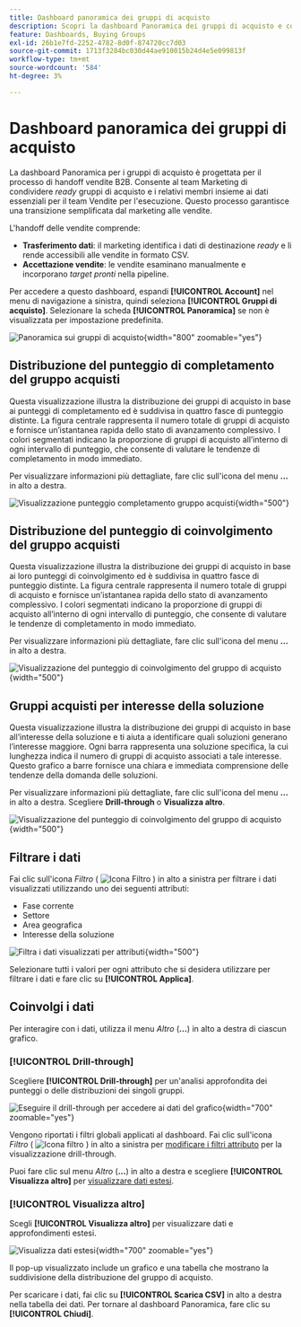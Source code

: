 ```yaml
---
title: Dashboard panoramica dei gruppi di acquisto
description: Scopri la dashboard Panoramica dei gruppi di acquisto e come consente il Sales Handoff dal team Marketing.
feature: Dashboards, Buying Groups
exl-id: 26b1e7fd-2252-4782-8d0f-874720cc7d03
source-git-commit: 1713f3284bc030d44ae910015b24d4e5e099813f
workflow-type: tm+mt
source-wordcount: '584'
ht-degree: 3%

---
```


# Dashboard panoramica dei gruppi di acquisto

La dashboard Panoramica per i gruppi di acquisto è progettata per il processo di handoff vendite B2B. Consente al team Marketing di condividere _ready_ gruppi di acquisto e i relativi membri insieme ai dati essenziali per il team Vendite per l&#39;esecuzione. Questo processo garantisce una transizione semplificata dal marketing alle vendite.

L&#39;handoff delle vendite comprende:

* **Trasferimento dati**: il marketing identifica i dati di destinazione _ready_ e li rende accessibili alle vendite in formato CSV. 
* **Accettazione vendite**: le vendite esaminano manualmente e incorporano _target pronti_ nella pipeline.

Per accedere a questo dashboard, espandi **[!UICONTROL Account]** nel menu di navigazione a sinistra, quindi seleziona **[!UICONTROL Gruppi di acquisto]**. Selezionare la scheda **[!UICONTROL Panoramica]** se non è visualizzata per impostazione predefinita.

![Panoramica sui gruppi di acquisto](./assets/buying-groups-overview.png){width="800" zoomable="yes"}
<!--
## Buying Group Status

Gain insights into your buying groups' progression with the Buying Group Status view. This visualization showcases the distribution of your buying groups categorized by their most recent status update within a specified time frame.

![Buying Groups overview](./assets/buying-groups-overview.png){width="800" zoomable="yes"}

**[!UICONTROL Status]** (y-axis): Track the journey of buying groups through various stages.
**[!UICONTROL Number of Buying Groups]** (x-axis): Quantify the number of buying groups at each status, providing a clear metric of your funnel's health and activity.

To generate a shareable PDF of your current view, click **[!UICONTROL Export]** at the top-right corner of the page. -->

## Distribuzione del punteggio di completamento del gruppo acquisti

Questa visualizzazione illustra la distribuzione dei gruppi di acquisto in base ai punteggi di completamento ed è suddivisa in quattro fasce di punteggio distinte. La figura centrale rappresenta il numero totale di gruppi di acquisto e fornisce un’istantanea rapida dello stato di avanzamento complessivo. I colori segmentati indicano la proporzione di gruppi di acquisto all’interno di ogni intervallo di punteggio, che consente di valutare le tendenze di completamento in modo immediato.

Per visualizzare informazioni più dettagliate, fare clic sull&#39;icona del menu **...** in alto a destra.

![Visualizzazione punteggio completamento gruppo acquisti](./assets/buying-group-completion-score-chart.png){width="500"}

## Distribuzione del punteggio di coinvolgimento del gruppo acquisti

Questa visualizzazione illustra la distribuzione dei gruppi di acquisto in base ai loro punteggi di coinvolgimento ed è suddivisa in quattro fasce di punteggio distinte. La figura centrale rappresenta il numero totale di gruppi di acquisto e fornisce un’istantanea rapida dello stato di avanzamento complessivo. I colori segmentati indicano la proporzione di gruppi di acquisto all’interno di ogni intervallo di punteggio, che consente di valutare le tendenze di completamento in modo immediato.

Per visualizzare informazioni più dettagliate, fare clic sull&#39;icona del menu **...** in alto a destra.

![Visualizzazione del punteggio di coinvolgimento del gruppo di acquisto](./assets/buying-group-completion-score-chart.png){width="500"}

## Gruppi acquisti per interesse della soluzione

Questa visualizzazione illustra la distribuzione dei gruppi di acquisto in base all’interesse della soluzione e ti aiuta a identificare quali soluzioni generano l’interesse maggiore. Ogni barra rappresenta una soluzione specifica, la cui lunghezza indica il numero di gruppi di acquisto associati a tale interesse. Questo grafico a barre fornisce una chiara e immediata comprensione delle tendenze della domanda delle soluzioni.

Per visualizzare informazioni più dettagliate, fare clic sull&#39;icona del menu **...** in alto a destra. Scegliere **Drill-through** o **Visualizza altro**.

![Visualizzazione del punteggio di coinvolgimento del gruppo di acquisto](./assets/buying-group-by-solution-interest-chart.png){width="500"}

## Filtrare i dati

Fai clic sull&#39;icona _Filtro_ ( ![Icona Filtro](../assets/do-not-localize/icon-filter.svg) ) in alto a sinistra per filtrare i dati visualizzati utilizzando uno dei seguenti attributi:

* Fase corrente
* Settore
* Area geografica
* Interesse della soluzione

![Filtra i dati visualizzati per attributi](./assets/buying-group-overview-filters.png){width="500"}

Selezionare tutti i valori per ogni attributo che si desidera utilizzare per filtrare i dati e fare clic su **[!UICONTROL Applica]**.

## Coinvolgi i dati

Per interagire con i dati, utilizza il menu _Altro_ (**...**) in alto a destra di ciascun grafico.

### [!UICONTROL Drill-through]

Scegliere **[!UICONTROL Drill-through]** per un&#39;analisi approfondita dei punteggi o delle distribuzioni dei singoli gruppi.

![Eseguire il drill-through per accedere ai dati del grafico](./assets/buying-group-completion-score-drill-through-view.png){width="700" zoomable="yes"}

Vengono riportati i filtri globali applicati al dashboard. Fai clic sull&#39;icona _Filtro_ ( ![Icona filtro](../assets/do-not-localize/icon-filter.svg) ) in alto a sinistra per [modificare i filtri attributo](#filter-the-data) per la visualizzazione drill-through.

Puoi fare clic sul menu _Altro_ (**...**) in alto a destra e scegliere **[!UICONTROL Visualizza altro]** per [visualizzare dati estesi](#view-more).

### [!UICONTROL Visualizza altro]

Scegli **[!UICONTROL Visualizza altro]** per visualizzare dati e approfondimenti estesi.

![Visualizza dati estesi](./assets/buying-group-engagement-score-view-more.png){width="700" zoomable="yes"}

Il pop-up visualizzato include un grafico e una tabella che mostrano la suddivisione della distribuzione del gruppo di acquisto.

Per scaricare i dati, fai clic su **[!UICONTROL Scarica CSV]** in alto a destra nella tabella dei dati. Per tornare al dashboard Panoramica, fare clic su **[!UICONTROL Chiudi]**.
